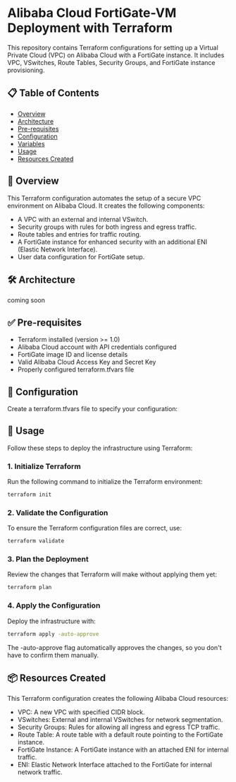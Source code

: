 # Alibaba Cloud FortiGate-VM Deployment with Terraform

This repository contains Terraform configurations for setting up a Virtual Private Cloud (VPC) on Alibaba Cloud with a FortiGate instance. It includes VPC, VSwitches, Route Tables, Security Groups, and FortiGate instance provisioning.

## 📋 Table of Contents

- [Overview](#overview)
- [Architecture](#architecture)
- [Pre-requisites](#pre-requisites)
- [Configuration](#configuration)
- [Variables](#variables)
- [Usage](#usage)
- [Resources Created](#resources-created)

## 📖 Overview

This Terraform configuration automates the setup of a secure VPC environment on Alibaba Cloud. It creates the following components:

- A VPC with an external and internal VSwitch.
- Security groups with rules for both ingress and egress traffic.
- Route tables and entries for traffic routing.
- A FortiGate instance for enhanced security with an additional ENI (Elastic Network Interface).
- User data configuration for FortiGate setup.

## 🛠️ Architecture

coming soon

## ✅ Pre-requisites

- Terraform installed (version >= 1.0)
- Alibaba Cloud account with API credentials configured
- FortiGate image ID and license details
- Valid Alibaba Cloud Access Key and Secret Key
- Properly configured terraform.tfvars file

## 📝 Configuration

Create a terraform.tfvars file to specify your configuration:

## 🚀 Usage

Follow these steps to deploy the infrastructure using Terraform:

### 1. Initialize Terraform

Run the following command to initialize the Terraform environment:

```bash
terraform init
```

### 2. Validate the Configuration

To ensure the Terraform configuration files are correct, use:

```bash
terraform validate
```

### 3. Plan the Deployment

Review the changes that Terraform will make without applying them yet:

```bash
terraform plan
```

### 4. Apply the Configuration

Deploy the infrastructure with:

```bash
terraform apply -auto-approve
```

The -auto-approve flag automatically approves the changes, so you don't have to confirm them manually.

## 📦 Resources Created

This Terraform configuration creates the following Alibaba Cloud resources:

- VPC: A new VPC with specified CIDR block.
- VSwitches: External and internal VSwitches for network segmentation.
- Security Groups: Rules for allowing all ingress and egress TCP traffic.
- Route Table: A route table with a default route pointing to the FortiGate instance.
- FortiGate Instance: A FortiGate instance with an attached ENI for internal traffic.
- ENI: Elastic Network Interface attached to the FortiGate for internal network traffic.
